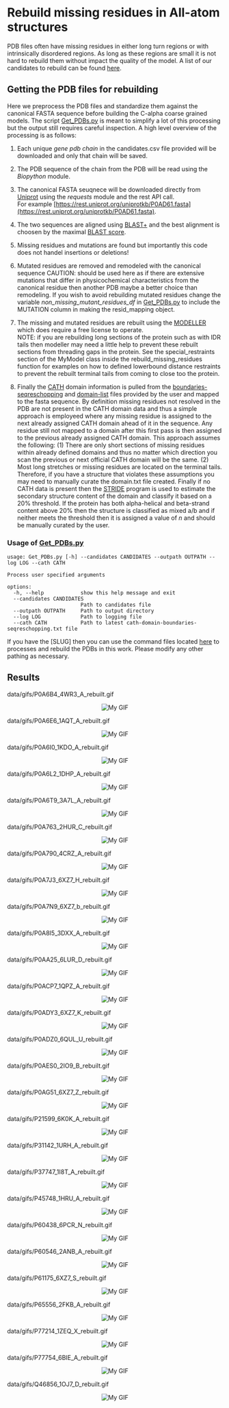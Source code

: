 # Rebuild missing residues in All-atom structures
PDB files often have missing residues in either long turn regions or with intrinsically disordered regions. As long as these regions are small it is not hard to rebuild them without impact the quality of the model. 
A list of our candidates to rebuild can be found [here](data/simulation_candidates_ids.csv).  

## Getting the PDB files for rebuilding
Here we preprocess the PDB files and standardize them against the canonical FASTA sequence before building the C-alpha coarse grained models. The script [Get_PDBs.py](src/data/Get_PDBs.py) is meant to simplify a lot of this processing but the output still requires careful inspection. A high level overview of the processing is as follows:  
1. Each unique *gene* *pdb* *chain* in the candidates.csv file provided will be downloaded and only that chain will be saved.  
  
2. The PDB sequence of the chain from the PDB will be read using the *Biopython* module.  
  
3. The canonical FASTA seuqnece will be downloaded directly from [Uniprot](https://www.uniprot.org/) using the *requests* module and the rest API call.   
   For example [https://rest.uniprot.org/uniprotkb/P0AD61.fasta](https://rest.uniprot.org/uniprotkb/P0AD61.fasta).  
     
4. The two sequences are aligned using [BLAST+](https://ftp.ncbi.nlm.nih.gov/blast/executables/blast+/LATEST/) and the best alignment is choosen by the maximal [BLAST score](https://www.nlm.nih.gov/ncbi/workshops/2023-08_BLAST_evol/blast_score.html). 
   
5. Missing residues and mutations are found but importantly this code does not handel insertions or deletions!  
  
6. Mutated residues are removed and remodeled with the canonical sequence 
    CAUTION: should be used here as if there are extensive mutations that differ in physicochemical characteristics from the canonical residue then another PDB maybe a better choice than remodeling. If you wish to avoid rebuilding mutated residues change the variable *non_missing_mutant_residues_df* in [Get_PDBs.py](src/data/Get_PDBs.py) to include the MUTATION column in making the resid_mapping object.   
      
7. The missing and mutated residues are rebuilt using the [MODELLER](https://salilab.org/modeller/download_installation.html) which does require a free license to operate.  
    NOTE: if you are rebuilding long sections of the protein such as with IDR tails then modeller may need a little help to prevent these rebuilt sections from threading gaps in the protein.  See the special_restraints section of the MyModel class inside the rebuild_missing_residues function for examples on how to defined lowerbound distance restraints to prevent the rebuilt terminal tails from coming to close too the protein.  
      
8.  Finally the [CATH](https://www.cathdb.info/) domain information is pulled from the [boundaries-seqreschopping](data/cath-domain-boundaries-seqreschopping.txt) and [domain-list](data/cath-domain-list.txt) files provided by the user and mapped to the fasta sequence. By definition missing residues not resolved in the PDB are not present in the CATH domain data and thus a simple approach is employeed where any missing residue is assigned to the next already assigned CATH domain ahead of it in the sequence. Any residue still not mapped to a domain after this first pass is then assigned to the previous already assigned CATH domain. 
    This approach assumes the following: (1) There are only short sections of missing residues within already defined domains and thus no matter which direction you scan the previous or next official CATH domain will be the same. (2) Most long stretches or missing residues are located on the terminal tails. 
    Therefore, if you have a structure that violates these assumptions you may need to manually curate the domain.txt file created. 
    Finally if no CATH data is present then the [STRIDE](https://webclu.bio.wzw.tum.de/stride/) program is used to estimate the secondary structure content of the domain and classify it based on a 20% threshold. If the protein has both alpha-helical and beta-strand content above 20% then the structure is classified as mixed a/b and if neither meets the threshold then it is assigned a value of *n* and should be manually curated by the user.  



### Usage of [Get_PDBs.py](src/data/Get_PDBs.py)
```
usage: Get_PDBs.py [-h] --candidates CANDIDATES --outpath OUTPATH --log LOG --cath CATH

Process user specified arguments

options:
  -h, --help            show this help message and exit
  --candidates CANDIDATES
                        Path to candidates file
  --outpath OUTPATH     Path to output directory
  --log LOG             Path to logging file
  --cath CATH           Path to latest cath-domain-boundaries-seqreschopping.txt file
```

If you have the [SLUG] then you can use the command files located [here](src/command_files/Get_PDBs.cmd) to processes and rebuild the PDBs in this work. Please modify any other pathing as necessary. 



## Results
  
data/gifs/P0A6B4_4WR3_A_rebuilt.gif
<p align='center'>
  <img src=data/gifs/P0A6B4_4WR3_A_rebuilt.gif alt='My GIF'>
</p>  
  
data/gifs/P0A6E6_1AQT_A_rebuilt.gif
<p align='center'>
  <img src=data/gifs/P0A6E6_1AQT_A_rebuilt.gif alt='My GIF'>
</p>  
  
data/gifs/P0A6I0_1KDO_A_rebuilt.gif
<p align='center'>
  <img src=data/gifs/P0A6I0_1KDO_A_rebuilt.gif alt='My GIF'>
</p>  
  
data/gifs/P0A6L2_1DHP_A_rebuilt.gif
<p align='center'>
  <img src=data/gifs/P0A6L2_1DHP_A_rebuilt.gif alt='My GIF'>
</p>  
  
data/gifs/P0A6T9_3A7L_A_rebuilt.gif
<p align='center'>
  <img src=data/gifs/P0A6T9_3A7L_A_rebuilt.gif alt='My GIF'>
</p>  
  
data/gifs/P0A763_2HUR_C_rebuilt.gif
<p align='center'>
  <img src=data/gifs/P0A763_2HUR_C_rebuilt.gif alt='My GIF'>
</p>  
  
data/gifs/P0A790_4CRZ_A_rebuilt.gif
<p align='center'>
  <img src=data/gifs/P0A790_4CRZ_A_rebuilt.gif alt='My GIF'>
</p>  
  
data/gifs/P0A7J3_6XZ7_H_rebuilt.gif
<p align='center'>
  <img src=data/gifs/P0A7J3_6XZ7_H_rebuilt.gif alt='My GIF'>
</p>  
  
data/gifs/P0A7N9_6XZ7_b_rebuilt.gif
<p align='center'>
  <img src=data/gifs/P0A7N9_6XZ7_b_rebuilt.gif alt='My GIF'>
</p>  
  
data/gifs/P0A8I5_3DXX_A_rebuilt.gif
<p align='center'>
  <img src=data/gifs/P0A8I5_3DXX_A_rebuilt.gif alt='My GIF'>
</p>  
  
data/gifs/P0AA25_6LUR_D_rebuilt.gif
<p align='center'>
  <img src=data/gifs/P0AA25_6LUR_D_rebuilt.gif alt='My GIF'>
</p>  
  
data/gifs/P0ACP7_1QPZ_A_rebuilt.gif
<p align='center'>
  <img src=data/gifs/P0ACP7_1QPZ_A_rebuilt.gif alt='My GIF'>
</p>  
  
data/gifs/P0ADY3_6XZ7_K_rebuilt.gif
<p align='center'>
  <img src=data/gifs/P0ADY3_6XZ7_K_rebuilt.gif alt='My GIF'>
</p>  
  
data/gifs/P0ADZ0_6QUL_U_rebuilt.gif
<p align='center'>
  <img src=data/gifs/P0ADZ0_6QUL_U_rebuilt.gif alt='My GIF'>
</p>  
  
data/gifs/P0AES0_2IO9_B_rebuilt.gif
<p align='center'>
  <img src=data/gifs/P0AES0_2IO9_B_rebuilt.gif alt='My GIF'>
</p>  
  
data/gifs/P0AG51_6XZ7_Z_rebuilt.gif
<p align='center'>
  <img src=data/gifs/P0AG51_6XZ7_Z_rebuilt.gif alt='My GIF'>
</p>  
  
data/gifs/P21599_6K0K_A_rebuilt.gif
<p align='center'>
  <img src=data/gifs/P21599_6K0K_A_rebuilt.gif alt='My GIF'>
</p>  
  
data/gifs/P31142_1URH_A_rebuilt.gif
<p align='center'>
  <img src=data/gifs/P31142_1URH_A_rebuilt.gif alt='My GIF'>
</p>  
  
data/gifs/P37747_1I8T_A_rebuilt.gif
<p align='center'>
  <img src=data/gifs/P37747_1I8T_A_rebuilt.gif alt='My GIF'>
</p>  
  
data/gifs/P45748_1HRU_A_rebuilt.gif
<p align='center'>
  <img src=data/gifs/P45748_1HRU_A_rebuilt.gif alt='My GIF'>
</p>  
  
data/gifs/P60438_6PCR_N_rebuilt.gif
<p align='center'>
  <img src=data/gifs/P60438_6PCR_N_rebuilt.gif alt='My GIF'>
</p>  
  
data/gifs/P60546_2ANB_A_rebuilt.gif
<p align='center'>
  <img src=data/gifs/P60546_2ANB_A_rebuilt.gif alt='My GIF'>
</p>  
  
data/gifs/P61175_6XZ7_S_rebuilt.gif
<p align='center'>
  <img src=data/gifs/P61175_6XZ7_S_rebuilt.gif alt='My GIF'>
</p>  
  
data/gifs/P65556_2FKB_A_rebuilt.gif
<p align='center'>
  <img src=data/gifs/P65556_2FKB_A_rebuilt.gif alt='My GIF'>
</p>  
  
data/gifs/P77214_1ZEQ_X_rebuilt.gif
<p align='center'>
  <img src=data/gifs/P77214_1ZEQ_X_rebuilt.gif alt='My GIF'>
</p>  
  
data/gifs/P77754_6BIE_A_rebuilt.gif
<p align='center'>
  <img src=data/gifs/P77754_6BIE_A_rebuilt.gif alt='My GIF'>
</p>  
  
data/gifs/Q46856_1OJ7_D_rebuilt.gif
<p align='center'>
  <img src=data/gifs/Q46856_1OJ7_D_rebuilt.gif alt='My GIF'>
</p>  